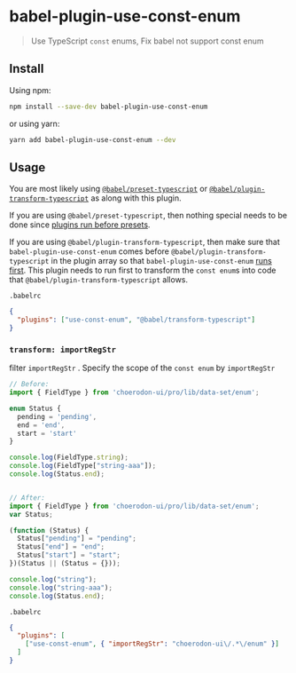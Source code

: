 # babel-plugin-use-const-enum

> Use TypeScript `const` enums, Fix babel not support const enum

## Install

Using npm:

```sh
npm install --save-dev babel-plugin-use-const-enum
```

or using yarn:

```sh
yarn add babel-plugin-use-const-enum --dev
```

## Usage

You are most likely using
[`@babel/preset-typescript`](https://babeljs.io/docs/en/babel-preset-typescript)
or
[`@babel/plugin-transform-typescript`](https://babeljs.io/docs/en/babel-plugin-transform-typescript)
as along with this plugin.

If you are using `@babel/preset-typescript`, then nothing special needs to be
done since
[plugins run before presets](https://babeljs.io/docs/en/plugins/#plugin-ordering).

If you are using `@babel/plugin-transform-typescript`, then make sure that
`babel-plugin-use-const-enum` comes before
`@babel/plugin-transform-typescript` in the plugin array so that
`babel-plugin-use-const-enum` [runs first](https://babeljs.io/docs/en/plugins/#plugin-ordering).
This plugin needs to run first to transform the `const enum`s into code that
`@babel/plugin-transform-typescript` allows.

`.babelrc`

```json
{
  "plugins": ["use-const-enum", "@babel/transform-typescript"]
}
```

### `transform: importRegStr`

filter `importRegStr` .
Specify the scope of the `const enum` by `importRegStr`

```ts
// Before:
import { FieldType } from 'choerodon-ui/pro/lib/data-set/enum';

enum Status {
  pending = 'pending',
  end = 'end',
  start = 'start'
}

console.log(FieldType.string);
console.log(FieldType["string-aaa"]);
console.log(Status.end);


// After:
import { FieldType } from 'choerodon-ui/pro/lib/data-set/enum';
var Status;

(function (Status) {
  Status["pending"] = "pending";
  Status["end"] = "end";
  Status["start"] = "start";
})(Status || (Status = {}));

console.log("string");
console.log("string-aaa");
console.log(Status.end);

```

`.babelrc`
```json
{
  "plugins": [
    ["use-const-enum", { "importRegStr": "choerodon-ui\/.*\/enum" }]
  ]
}
```

